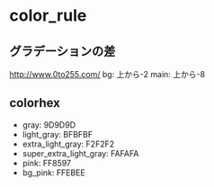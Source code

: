 # color_rule

## グラデーションの差
http://www.0to255.com/
bg: 上から-2
main: 上から-8

## colorhex
- gray: 9D9D9D
- light_gray: BFBFBF
- extra_light_gray: F2F2F2
- super_extra_light_gray: FAFAFA
- pink: FF8597
- bg_pink: FFEBEE
